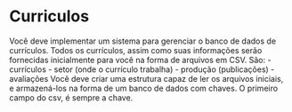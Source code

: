 # Curriculos
Você deve implementar um sistema para gerenciar o banco de dados de currículos. Todos os currículos, assim como suas informações serão fornecidas inicialmente para você na forma de arquivos em CSV. São: - currículos - setor (onde o currículo trabalha) - produção (publicações) - avaliações  Você deve criar uma estrutura capaz de ler os arquivos iniciais, e armazená-los na forma de um banco de dados com chaves. O primeiro campo do csv, é sempre a chave.
